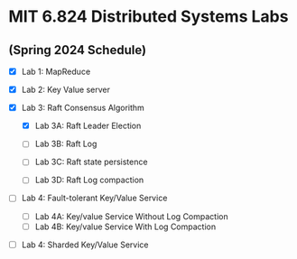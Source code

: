 # MIT 6.824 Distributed Systems Labs
## (Spring 2024 Schedule)
- [x] Lab 1: MapReduce

- [x] Lab 2: Key Value server

- [x] Lab 3: Raft Consensus Algorithm
  - [x] Lab 3A: Raft Leader Election
  - [ ] Lab 3B: Raft Log
  - [ ] Lab 3C: Raft state persistence
  - [ ] Lab 3D: Raft Log compaction


- [ ] Lab 4: Fault-tolerant Key/Value Service
  - [ ] Lab 4A: Key/value Service Without Log Compaction
  - [ ] Lab 4B: Key/value Service With Log Compaction

- [ ] Lab 4: Sharded Key/Value Service
